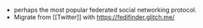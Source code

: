 - perhaps the most popular federated social networking protocol.
- Migrate from [[Twitter]] with https://fedifinder.glitch.me/
